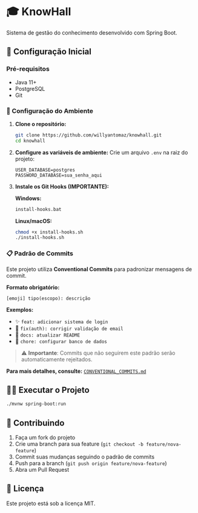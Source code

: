 # 🎓 KnowHall

Sistema de gestão do conhecimento desenvolvido com Spring Boot.

## 🚀 Configuração Inicial

### Pré-requisitos

- Java 11+
- PostgreSQL
- Git

### 🔧 Configuração do Ambiente

1. **Clone o repositório:**

   ```bash
   git clone https://github.com/willyantomaz/knowhall.git
   cd knowhall
   ```

2. **Configure as variáveis de ambiente:**
   Crie um arquivo `.env` na raiz do projeto:

   ```env
   USER_DATABASE=postgres
   PASSWORD_DATABASE=sua_senha_aqui
   ```

3. **Instale os Git Hooks (IMPORTANTE):**

   **Windows:**

   ```cmd
   install-hooks.bat
   ```

   **Linux/macOS:**

   ```bash
   chmod +x install-hooks.sh
   ./install-hooks.sh
   ```

### 📋 Padrão de Commits

Este projeto utiliza **Conventional Commits** para padronizar mensagens de commit.

**Formato obrigatório:**

```
[emoji] tipo(escopo): descrição
```

**Exemplos:**

- ✨ `feat: adicionar sistema de login`
- 🐛 `fix(auth): corrigir validação de email`
- 📝 `docs: atualizar README`
- 🔧 `chore: configurar banco de dados`

> ⚠️ **Importante**: Commits que não seguirem este padrão serão automaticamente rejeitados.

**Para mais detalhes, consulte:** [`CONVENTIONAL_COMMITS.md`](CONVENTIONAL_COMMITS.md)

## 🏃‍♂️ Executar o Projeto

```bash
./mvnw spring-boot:run
```

## 🤝 Contribuindo

1. Faça um fork do projeto
2. Crie uma branch para sua feature (`git checkout -b feature/nova-feature`)
3. Commit suas mudanças seguindo o padrão de commits
4. Push para a branch (`git push origin feature/nova-feature`)
5. Abra um Pull Request

## 📄 Licença

Este projeto está sob a licença MIT.
